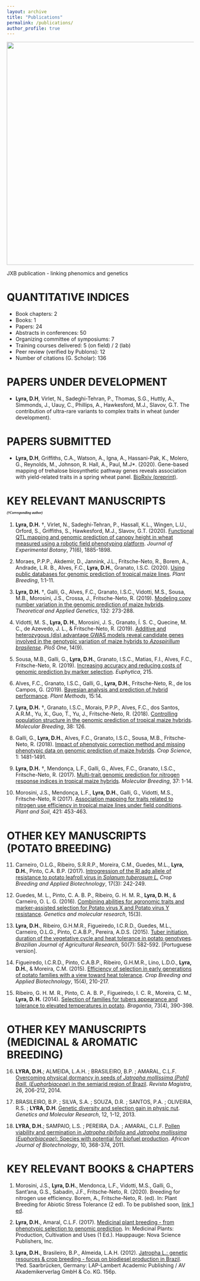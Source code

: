 ```yaml
---
layout: archive
title: "Publications"
permalink: /publications/
author_profile: true
---
```


<img src="https://raw.githubusercontent.com/DaniloLyra/danilolyra.github.io/master/images/JXB.png" width="900" height="600">

JXB publication - linking phenomics and genetics

QUANTITATIVE INDICES
======
- Book chapters: 2 
- Books: 1 
- Papers: 24 
- Abstracts in conferences: 50
- Organizing committee of symposiums: 7
- Training courses delivered: 5 (on field) / 2 (lab)
- Peer review (verified by Publons): 12
- Number of citations (G. Scholar): 136

PAPERS UNDER DEVELOPMENT 
======
- **Lyra, D.H**, Virlet, N., Sadeghi-Tehran, P., Thomas, S.G., Huttly, A., Simmonds, J., Uauy, C., Phillips, A., Hawkesford, M.J., Slavov, G.T. The contribution of ultra-rare variants to complex traits in wheat (under development).

PAPERS SUBMITTED
======
- **Lyra, D.H**, Griffiths, C.A., Watson, A., Igna, A., Hassani-Pak, K., Molero, G., Reynolds, M., Johnson, R. Hall, A., Paul, M.J*. (2020). Gene-based mapping of trehalose biosynthetic pathway genes reveals association with yield-related traits in a spring wheat panel. [BioRxiv (preprint)](https://www.biorxiv.org/content/10.1101/2020.07.07.192054v1.abstract).

KEY RELEVANT MANUSCRIPTS <p style="font-family: times, serif; font-size:7pt; font-style:italic"> (†Corresponding author) </p>
======
1. **Lyra, D.H.** †, Virlet, N., Sadeghi-Tehran, P., Hassall, K.L., Wingen, L.U., Orford, S., Griffiths, S., Hawkesford, M.J., Slavov, G.T. (2020). [Functional QTL mapping and genomic prediction of canopy height in wheat measured using a robotic field phenotyping platform](https://academic.oup.com/jxb/article/71/6/1885/5757976). *Journal of Experimental Botany*, 71(6), 1885-1898. 

2.	Moraes, P.P.P., Akdemir, D., Jannink, J.L., Fritsche-Neto, R., Borem, A., Andrade, L.R. B., Alves, F.C., **Lyra, D.H.**, Granato, I.S.C. (2020). [Using public databases for genomic prediction of tropical maize lines](https://onlinelibrary.wiley.com/doi/full/10.1111/pbr.12827). *Plant Breeding*, 1:1-11.

3. **Lyra, D.H.** †, Galli, G., Alves, F.C., Granato, I.S.C., Vidotti, M.S., Sousa, M.B., Morosini, J.S., Crossa, J., Fritsche-Neto, R. (2019). [Modeling copy number variation in the genomic prediction of maize hybrids](https://link.springer.com/article/10.1007/s00122-018-3215-2). *Theoretical and Applied Genetics*, 132: 273-288. 

4. Vidotti, M. S., **Lyra, D. H.**, Morosini, J. S., Granato, Í. S. C., Quecine, M. C., de Azevedo, J. L., & Fritsche-Neto, R. (2019). [Additive and heterozygous (dis) advantage GWAS models reveal candidate genes involved in the genotypic variation of maize hybrids to *Azospirillum brasilense*](https://journals.plos.org/plosone/article?id=10.1371/journal.pone.0222788). *PloS One*, 14(9).

5. Sousa, M.B., Galli, G., **Lyra, D.H.**, Granato, I.S.C., Matias, F.I., Alves, F.C., Fritsche-Neto, R. (2019). [Increasing accuracy and reducing costs of genomic prediction by marker selection](https://link.springer.com/article/10.1007%2Fs10681-019-2339-z). *Euphytica*, 215.

6. Alves, F.C., Granato, I.S.C., Galli, G., **Lyra, D.H.**, Fritsche-Neto, R., de los Campos, G. (2019). [Bayesian analysis and prediction of hybrid performance](https://plantmethods.biomedcentral.com/articles/10.1186/s13007-019-0388-x). *Plant Methods*, 15:14.

7. **Lyra, D.H.** †, Granato, I.S.C., Morais, P.P.P., Alves, F.C., dos Santos, A.R.M., Yu, X., Guo, T., Yu, J., Fritsche-Neto, R. (2018). [Controlling population structure in the genomic prediction of tropical maize hybrids](https://link.springer.com/article/10.1007%2Fs11032-018-0882-2). *Molecular Breeding*, 38: 126.

8. Galli, G., **Lyra, D.H.**, Alves, F.C., Granato, I.S.C., Sousa, M.B., Fritsche-Neto, R. (2018). [Impact of phenotypic correction method and missing phenotypic data on genomic prediction of maize hybrids](https://acsess.onlinelibrary.wiley.com/doi/abs/10.2135/cropsci2017.07.0459). *Crop Science*, 1: 1481-1491.

9. **Lyra, D.H.** †, Mendonça, L.F., Galli, G., Alves, F.C., Granato, I.S.C., Fritsche-Neto, R. (2017). [Multi-trait genomic prediction for nitrogen response indices in tropical maize hybrids](https://link.springer.com/article/10.1007%2Fs11032-017-0681-1). *Molecular Breeding*, 37: 1-14. 

10. Morosini, J.S., Mendonça, L.F., **Lyra, D.H.**, Galli, G., Vidotti, M.S., Fritsche-Neto, R (2017). [Association mapping for traits related to nitrogen use efficiency in tropical maize lines under field conditions](https://link.springer.com/article/10.1007%2Fs11104-017-3479-3). *Plant and Soil*, 421: 453-463.


OTHER KEY MANUSCRIPTS (POTATO BREEDING)
======
11. Carneiro, O.L.G., Ribeiro, S.R.R.P., Moreira, C.M., Guedes, M.L., **Lyra, D.H.**, Pinto, C.A. B.P. (2017). [Introgression of the Rl adg allele of resistance to potato leafroll virus in *Solanum tuberosum L.*](https://www.scielo.br/scielo.php?script=sci_arttext&pid=S1984-70332017000300242&lng=en&tlng=en) *Crop Breeding and Applied Biotechnology*, 17(3): 242-249.

12. Guedes, M. L., Pinto, C. A. B. P., Ribeiro, G. H. M. R., **Lyra, D. H.**, & Carneiro, O. L. G. (2016). [Combining abilities for agronomic traits and marker-assisted selection for Potato virus X and Potato virus Y resistance](https://www.researchgate.net/publication/308272509_Combining_abilities_for_agronomic_traits_and_marker-assisted_selection_for_Potato_virus_X_and_Potato_virus_Y_resistance). *Genetics and molecular research*, 15(3).

13. **Lyra, D.H.**, Ribeiro, G.H.M.R., Figueiredo, I.C.R.D., Guedes, M.L., Carneiro, O.L.G., Pinto, C.A.B.P., Pereira, A.D.S. (2015). [Tuber initiation, duration of the vegetative cycle and heat tolerance in potato genotypes](https://www.scielo.br/scielo.php?pid=S0100-204X2015000700582&script=sci_abstract). *Brazilian Journal of Agricultural Research*, 50(7): 582-592. [Portuguese version].

14. Figueiredo, I.C.R.D., Pinto, C.A.B.P., Ribeiro, G.H.M.R., Lino, L.D.O., **Lyra, D.H.**, & Moreira, C.M. (2015). [Efficiency of selection in early generations of potato families with a view toward heat tolerance](https://www.researchgate.net/publication/290786970_Efficiency_of_selection_in_early_generations_of_potato_families_with_a_view_toward_heat_tolerance). *Crop Breeding and Applied Biotechnology*, 15(4), 210-217.

15. Ribeiro, G. H. M. R., Pinto, C. A. B. P., Figueiredo, I. C. R., Moreira, C. M., **Lyra, D. H.** (2014). [Selection of families for tubers appearance and tolerance to elevated temperatures in potato](https://www.scielo.br/scielo.php?script=sci_arttext&pid=S0006-87052014000400007). *Bragantia*, 73(4), 390-398.

OTHER KEY MANUSCRIPTS (MEDICINAL & AROMATIC BREEDING)
======
16. **LYRA, D.H.**; ALMEIDA, L.A.H. ; BRASILEIRO, B.P. ; AMARAL, C.L.F. [Overcoming physical dormancy in seeds of *Jatropha mollissima (Pohl) Baill.* (*Euphorbiaceae*) in the semiarid region of Brazil](https://pdfs.semanticscholar.org/2f25/eaa2c04ec6d73db4d7e7eb7d34bd235de09d.pdf). *Revista Magistra*, 26, 206-212, 2014.

17. BRASILEIRO, B.P. ; SILVA, S.A. ; SOUZA, D.R. ; SANTOS, P.A. ; OLIVEIRA, R.S. ; **LYRA, D.H**. [Genetic diversity and selection gain in physic nut](https://www.geneticsmr.com/articles/2007). *Genetics and Molecular Research*, 12, 1-12, 2013.

18. **LYRA, D.H.**; SAMPAIO, L.S. ; PEREIRA, D.A. ; AMARAL, C.L.F. [Pollen viability and germination in *Jatropha ribifolia* and *Jatropha mollissima* (*Euphorbiaceae*): Species with potential for biofuel production](https://www.researchgate.net/publication/228490184_Pollen_viability_and_germination_in_Jatropha_ribifolia_and_Jatropha_mollissima_Euphorbiaceae_Species_with_potential_for_biofuel_production). *African Journal of Biotechnology*, 10, 368-374, 2011.


KEY RELEVANT BOOKS & CHAPTERS
======
1.	Morosini, J.S., **Lyra, D.H.**, Mendonca, L.F., Vidotti, M.S., Galli, G., Sant’ana, G.S., Sabadin, J.F., Fritsche-Neto, R. (2020). Breeding for nitrogen use efficiency. Borem, A., Fritsche-Neto, R. (ed). In: Plant Breeding for Abiotic Stress Tolerance (2 ed). To be published soon, [link 1 ed](https://www.springer.com/gb/book/9783642305528?gclid=CjwKCAjwkun1BRAIEiwA2mJRWbTJAAFCHRwiv7bA-uYJMj1Ib6DAHLphSNQvu5OT9io2EJksKgy2_RoCWxoQAvD_BwE).

2. **Lyra, D.H.**, Amaral, C.L.F. (2017). [Medicinal plant breeding - from phenotypic selection to genomic prediction](https://novapublishers.com/shop/medicinal-plants-production-cultivation-and-uses/). In: Medicinal Plants: Production, Cultivation and Uses (1 Ed.). Hauppauge: Nova Science Publishers, Inc.

3. **Lyra, D.H.**, Brasileiro, B.P., Almeida, L.A.H. (2012). [Jatropha L.: genetic resources & crop breeding - focus on biodiesel production in Brazil](https://www.amazon.com/Jatropha-L-Resources-Biodiesel-Production/dp/3659216941). 1ªed. Saarbrücken, Germany: LAP-Lambert Academic Publishing / AV Akademikerverlag GmbH & Co. KG. 156p.
